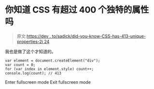 # 你知道 CSS 有超过 400 个独特的属性吗

> 原文:[https://dev . to/sadick/did-you-know-CSS-has-413-unique-properties-2i 24](https://dev.to/sadick/did-you-know-css-has-413-unique-properties-2i24)

我也是做了这个才知道的。

```
var element = document.createElement("div");
var count = 0;
for (var index in element.style) count++;
console.log(count); // 413 
```

Enter fullscreen mode Exit fullscreen mode